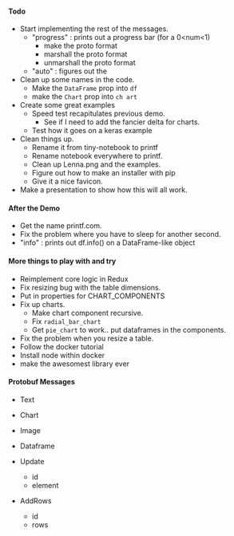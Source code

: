 #### Todo

- Start implementing the rest of the messages.
  - "progress" : prints out a progress bar (for a 0<num<1)
    - make the proto format
    - marshall the proto format
    - unmarshall the proto format
  - "auto"     : figures out the
- Clean up some names in the code.
  - Make the `DataFrame` prop into `df`
  - make the `Chart` prop into `ch art`
- Create some great examples
  - Speed test recapitulates previous demo.
    - See if I need to add the fancier delta for charts.
  - Test how it goes on a keras example
- Clean things up.
  - Rename it from tiny-notebook to printf
  - Rename notebook everywhere to printf.
  - Clean up Lenna.png and the examples.
  - Figure out how to make an installer with pip
  - Give it a nice favicon.
- Make a presentation to show how this will all work.

#### After the Demo

- Get the name printf.com.
- Fix the problem where you have to sleep for another second.
- "info"     : prints out df.info() on a DataFrame-like object

#### More things to play with and try

- Reimplement core logic in Redux
- Fix resizing bug with the table dimensions.
- Put in properties for CHART_COMPONENTS
- Fix up charts.
  - Make chart component recursive.
  - Fix `radial_bar_chart`
  - Get `pie_chart` to work.. put dataframes in the components.   
- Fix the problem when you resize a table.
- Follow the docker tutorial
- Install node within docker
- make the awesomest library ever

#### Protobuf Messages

- Text
- Chart
- Image
- Dataframe

- Update
  - id
  - element

- AddRows
  - id
  - rows
